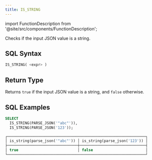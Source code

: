 ```yaml
---
title: IS_STRING
---
```

import FunctionDescription from '@site/src/components/FunctionDescription';

<FunctionDescription description="Introduced or updated: v1.2.368"/>

Checks if the input JSON value is a string.

## SQL Syntax

```sql
IS_STRING( <expr> )
```

## Return Type

Returns `true` if the input JSON value is a string, and `false` otherwise.

## SQL Examples

```sql
SELECT
  IS_STRING(PARSE_JSON('"abc"')),
  IS_STRING(PARSE_JSON('123'));

┌───────────────────────────────────────────────────────────────┐
│ is_string(parse_json('"abc"')) │ is_string(parse_json('123')) │
├────────────────────────────────┼──────────────────────────────┤
│ true                           │ false                        │
└───────────────────────────────────────────────────────────────┘
```